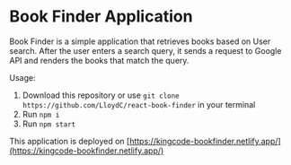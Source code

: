# Book Finder Application

Book Finder is a simple application that retrieves books based on User search. After the user enters a search query, it sends a request to Google API and renders the books that match the query. 

 Usage:

1.  Download this repository or use `git clone https://github.com/LloydC/react-book-finder` in your terminal
2.  Run `npm i`
3.  Run `npm start`

This application is deployed on [https://kingcode-bookfinder.netlify.app/](https://kingcode-bookfinder.netlify.app/)